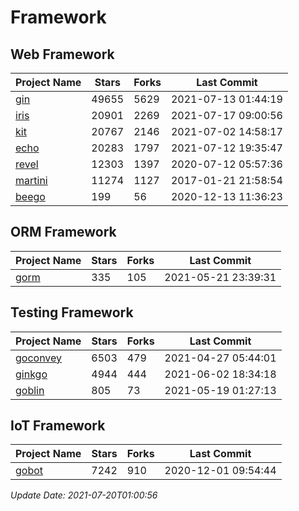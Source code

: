 # Framework

## Web Framework
| Project Name | Stars | Forks | Last Commit |
| ------------ | ----- | ----- | ----------- |
| [gin](https://github.com/gin-gonic/gin) | 49655 | 5629 | 2021-07-13 01:44:19 |
| [iris](https://github.com/kataras/iris) | 20901 | 2269 | 2021-07-17 09:00:56 |
| [kit](https://github.com/go-kit/kit) | 20767 | 2146 | 2021-07-02 14:58:17 |
| [echo](https://github.com/labstack/echo) | 20283 | 1797 | 2021-07-12 19:35:47 |
| [revel](https://github.com/revel/revel) | 12303 | 1397 | 2020-07-12 05:57:36 |
| [martini](https://github.com/go-martini/martini) | 11274 | 1127 | 2017-01-21 21:58:54 |
| [beego](https://github.com/astaxie/beego) | 199 | 56 | 2020-12-13 11:36:23 |

## ORM Framework
| Project Name | Stars | Forks | Last Commit |
| ------------ | ----- | ----- | ----------- |
| [gorm](https://github.com/jinzhu/gorm) | 335 | 105 | 2021-05-21 23:39:31 |

## Testing Framework
| Project Name | Stars | Forks | Last Commit |
| ------------ | ----- | ----- | ----------- |
| [goconvey](https://github.com/smartystreets/goconvey) | 6503 | 479 | 2021-04-27 05:44:01 |
| [ginkgo](https://github.com/onsi/ginkgo) | 4944 | 444 | 2021-06-02 18:34:18 |
| [goblin](https://github.com/franela/goblin) | 805 | 73 | 2021-05-19 01:27:13 |

## IoT Framework
| Project Name | Stars | Forks | Last Commit |
| ------------ | ----- | ----- | ----------- |
| [gobot](https://github.com/hybridgroup/gobot) | 7242 | 910 | 2020-12-01 09:54:44 |

*Update Date: 2021-07-20T01:00:56*